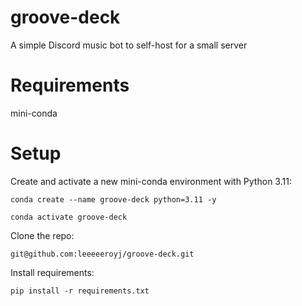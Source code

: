 # groove-deck

A simple Discord music bot to self-host for a small server

# Requirements

mini-conda

# Setup

Create and activate a new mini-conda environment with Python 3.11:

`conda create --name groove-deck python=3.11 -y`

`conda activate groove-deck`

Clone the repo:

`git@github.com:leeeeeroyj/groove-deck.git`

Install requirements:

`pip install -r requirements.txt`